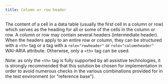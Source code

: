 ```yaml
---
title: Column or row header
---
```


The content of a cell in a data table (usually the first cell in a column or row) which serves as the heading for all or some of the cells in the column or row. A column or row may contain several headers (intermediate header). When the headers apply to an entire row or column, they can be structured with a `<th>` tag or a tag with a `role="rowheader"` or `role="columnheader"` WAI-ARIA attribute. Otherwise, only a `<th>` tag can be used.

Note: as only the `<th>` tag is fully supported by all assistive technologies, it is strongly recommended that this solution be chosen for implementation in order to avoid numerous checks in the various combinations provided for in the test environment (or "reference base").
